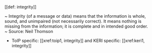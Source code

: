 [[def: integrity]]

~ Integrity (of a message or data) means that the information is whole, sound, and unimpaired (not necessarily correct). It means nothing is missing from the information; it is complete and in intended good order.  
~ Source: Neil Thomson

- ToIP specific: [[xref:toip1, integrity]] and KERI specific: [[xref:keri1, integrity]]

